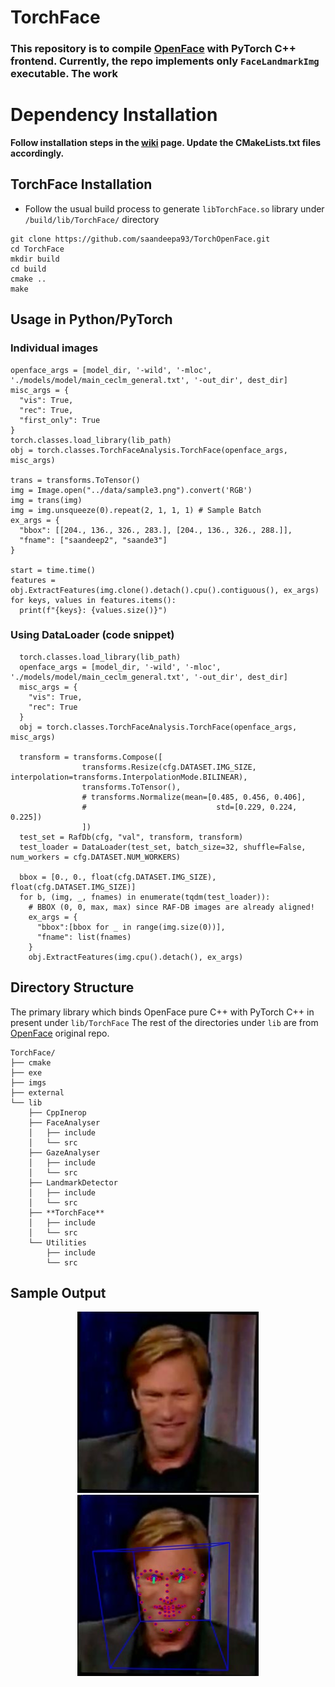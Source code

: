 # **TorchFace**

### This repository is to compile [OpenFace](https://github.com/TadasBaltrusaitis/OpenFace) with PyTorch C++ frontend. Currently, the repo implements only `FaceLandmarkImg` executable. The work  

# **Dependency Installation**
**Follow installation steps in the [wiki](https://github.com/saandeepa93/TorchOpenFace/wiki/Unix-Setup) page. Update the CMakeLists.txt files accordingly.**

## **TorchFace Installation**
* Follow the usual build process to generate `libTorchFace.so` library under `/build/lib/TorchFace/` directory

```
git clone https://github.com/saandeepa93/TorchOpenFace.git
cd TorchFace
mkdir build
cd build
cmake ..
make
```

## **Usage in Python/PyTorch**

### **Individual images**
```
openface_args = [model_dir, '-wild', '-mloc', './models/model/main_ceclm_general.txt', '-out_dir', dest_dir]
misc_args = {
  "vis": True, 
  "rec": True,
  "first_only": True
}
torch.classes.load_library(lib_path)
obj = torch.classes.TorchFaceAnalysis.TorchFace(openface_args, misc_args)

trans = transforms.ToTensor()
img = Image.open("../data/sample3.png").convert('RGB')
img = trans(img)
img = img.unsqueeze(0).repeat(2, 1, 1, 1) # Sample Batch 
ex_args = {
  "bbox": [[204., 136., 326., 283.], [204., 136., 326., 288.]], 
  "fname": ["saandeep2", "saande3"]
}

start = time.time()
features = obj.ExtractFeatures(img.clone().detach().cpu().contiguous(), ex_args)
for keys, values in features.items():
  print(f"{keys}: {values.size()}")
```

### **Using DataLoader (code snippet)**
```
  torch.classes.load_library(lib_path)
  openface_args = [model_dir, '-wild', '-mloc', './models/model/main_ceclm_general.txt', '-out_dir', dest_dir]
  misc_args = {
    "vis": True, 
    "rec": True
  }
  obj = torch.classes.TorchFaceAnalysis.TorchFace(openface_args, misc_args)
  
  transform = transforms.Compose([
                transforms.Resize(cfg.DATASET.IMG_SIZE, interpolation=transforms.InterpolationMode.BILINEAR),
                transforms.ToTensor(), 
                # transforms.Normalize(mean=[0.485, 0.456, 0.406],
                #                             std=[0.229, 0.224, 0.225]) 
                ])
  test_set = RafDb(cfg, "val", transform, transform)
  test_loader = DataLoader(test_set, batch_size=32, shuffle=False, num_workers = cfg.DATASET.NUM_WORKERS)
  
  bbox = [0., 0., float(cfg.DATASET.IMG_SIZE), float(cfg.DATASET.IMG_SIZE)]
  for b, (img, _, fnames) in enumerate(tqdm(test_loader)):
    # BBOX (0, 0, max, max) since RAF-DB images are already aligned!
    ex_args = {
      "bbox":[bbox for _ in range(img.size(0))],
      "fname": list(fnames)
    }
    obj.ExtractFeatures(img.cpu().detach(), ex_args)
```

## **Directory Structure**

The primary library which binds OpenFace pure C++ with PyTorch C++ in present under `lib/TorchFace`
The rest of the directories under `lib` are from [OpenFace](https://github.com/TadasBaltrusaitis/OpenFace/tree/master/lib/local) original repo. 

```
TorchFace/
├── cmake
├── exe
├── imgs
├── external
└── lib
    ├── CppInerop
    ├── FaceAnalyser
    │   ├── include
    │   └── src
    ├── GazeAnalyser
    │   ├── include
    │   └── src
    ├── LandmarkDetector
    │   ├── include
    │   └── src
    ├── **TorchFace**
    │   ├── include
    │   └── src
    └── Utilities
        ├── include
        └── src

```

## **Sample Output**
<p align="center">
  <img src="./imgs/sample.png" height="290" width="290" >
  <img src="./imgs/sample.jpg" height="290" width="290" >
</p>


